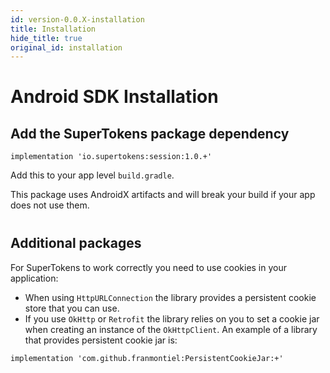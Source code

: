 ```yaml
---
id: version-0.0.X-installation
title: Installation
hide_title: true
original_id: installation
---
```


# Android SDK Installation

## Add the SuperTokens package dependency
```
implementation 'io.supertokens:session:1.0.+'
```
Add this to your app level ```build.gradle```.

<div class="specialNote" style="margin-bottom: 40px">
This package uses AndroidX artifacts and will break your build if your app does not use them.
</div>

## Additional packages
For SuperTokens to work correctly you need to use cookies in your application:
- When using ```HttpURLConnection``` the library provides a persistent cookie store that you can use. 
- If you use ```OkHttp``` or ```Retrofit``` the library relies on you to set a cookie jar when creating an instance of the ```OkHttpClient```. An example of a library that provides persistent cookie jar is:
```
implementation 'com.github.franmontiel:PersistentCookieJar:+'
```